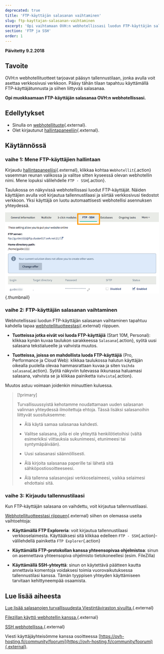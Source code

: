 ```yaml
---
deprecated: true
title: 'FTP-käyttäjän salasanan vaihtaminen'
slug: ftp-kayttajan-salasanan-vaihtaminen
excerpt: 'Opi vaihtamaan OVH:n webhotellissasi luodun FTP-käyttäjän salasana'
section: 'FTP ja SSH'
order: 1
---
```


**Päivitetty 9.2.2018**

## Tavoite

OVH:n webhotellituotteet tarjoavat pääsyn tallennustilaan, jonka avulla voit asettaa verkkosivusi verkkoon. Pääsy tähän tilaan tapahtuu käyttämällä FTP-käyttäjätunnusta ja siihen liittyvää salasanaa.

**Opi muokkaamaan FTP-käyttäjän salasanaa OVH:n webhotellissasi.**

## Edellytykset

- Sinulla on [webhotellituote](https://www.ovh-hosting.fi/webhotelli){.external}.
- Olet kirjautunut [hallintapaneeliin](https://www.ovh.com/auth/?action=gotomanager&from=https://www.ovh.ie/&ovhSubsidiary=ie){.external}.

## Käytännössä

### vaihe 1: Mene FTP-käyttäjien hallintaan

Kirjaudu [hallintapaneeliisi](https://www.ovh.com/auth/?action=gotomanager&from=https://www.ovh.ie/&ovhSubsidiary=ie){.external}, klikkaa kohtaa `Webhotellit`{.action} vasemman reunan valikossa ja valitse sitten kyseessä olevan webhotellin nimi. Mene lopuksi välilehdelle `FTP - SSH`{.action}.

Taulukossa on näkyvissä webhotellissasi luodut FTP-käyttäjät. Näiden käyttäjien avulla voit kirjautua tallennustilaasi ja siirtää verkkosivusi tiedostot verkkoon. Yksi käyttäjä on luotu automaattisesti webhotellisi asennuksen yhteydessä.

![ftppassword](images/change-ftp-password-step1.png){.thumbnail}

### vaihe 2: FTP-käyttäjän salasanan vaihtaminen

Webhotellissasi luodun FTP-käyttäjän salasanan vaihtaminen tapahtuu kahdella tapaa [webhotellituotteestasi](https://www.ovh-hosting.fi/webhotelli/){.external} riippuen.

- **Tuotteissa jotka eivät voi luoda FTP-käyttäjiä** (Start 10M, Personal): klikkaa kynän kuvaa taulukon sarakkeessa `Salasana`{.action}, syötä uusi salasana tekstialueelle ja vahvista muutos.

- **Tuotteissa, joissa on mahdollista luoda FTP-käyttäjiä** (Pro, Performance ja Cloud Web): klikkaa taulukossa halutun käyttäjän oikealla puolella olevaa hammasrattaan kuvaa ja siten `Vaihda salasana`{.action}. Syötä näkyviin tulevassa ikkunassa haluamasi salasana, vahvista se ja klikkaa painiketta `Vahvista`{.action}.

Muutos astuu voimaan joidenkin minuuttien kuluessa.

> [!primary]
>
> Turvallisuussyistä kehotamme noudattamaan uuden salasanan valinnan yhteydessä ilmoitettuja ehtoja. Tässä lisäksi salasanoihin liittyvät suosituksemme:
>
> - Älä käytä samaa salasanaa kahdesti.
>
> - Valitse salasana, jolla ei ole yhteyttä henkilötietoihisi (vältä esimerkiksi viittauksia sukunimeesi, etunimeesi tai syntymäpäivään).
>
> - Uusi salasanasi säännöllisesti.
>
> - Älä kirjoita salasanaa paperille tai lähetä sitä sähköpostiosoitteeseesi.
>
> - Älä tallenna salasanojasi verkkoselaimeesi, vaikka selaimesi ehdottaisi sitä.
>

### vaihe 3: Kirjaudu tallennustilaasi

Kun FTP-käyttäjän salasana on vaihdettu, voit kirjautua tallennustilaasi.

[Webhotellituotteestasi riippuen](https://www.ovh-hosting.fi/webhotelli){.external} siihen on olemassa useita vaihtoehtoja:

- **Käyttämällä FTP Exploreria**: voit kirjautua tallennustilaasi verkkoselaimesta. Käyttääksesi sitä klikkaa edelleen `FTP - SSH`{.action}-välilehdellä painiketta `FTP Explorer`{.action}

- **Käyttämällä FTP-protokollan kanssa yhteensopivaa ohjelmistoa**: sinun on asennettava yhteensopiva ohjelmisto tietokoneellesi (esim. FileZilla)

- **Käyttämällä SSH-yhteyttä**: sinun on käytettävä päätteen kautta annettavia komentoja voidaksesi toimia vuorovaikutuksessa tallennustilasi kanssa. Tämän tyyppisen yhteyden käyttämiseen tarvitaan kehittyneempää osaamista.

## Lue lisää aiheesta

[Lue lisää salasanojen turvallisuudesta Viestintäviraston sivuilta.](https://www.viestintavirasto.fi/kyberturvallisuus/tietoturvanyt/2014/12/ttn201412031257.html){.external}

[Filezillan käyttö webhotellin kanssa.](https://docs.ovh.com/fi/hosting/webhotellit_filezilla_kayttoohje/){.external}

[SSH webhotellissa.](https://docs.ovh.com/fi/hosting/webhotellit_ssh_webhotellissa/){.external}

Viesti käyttäjäyhteisömme kanssa osoitteessa [https://ovh-hosting.fi/community/foorumi](https://ovh-hosting.fi/community/foorumi){.external}.